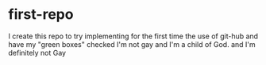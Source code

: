 # first-repo
I create this repo to try implementing for the first time the use of git-hub and have my "green boxes" checked
I'm not gay and I'm a child of God. and I'm definitely not Gay
